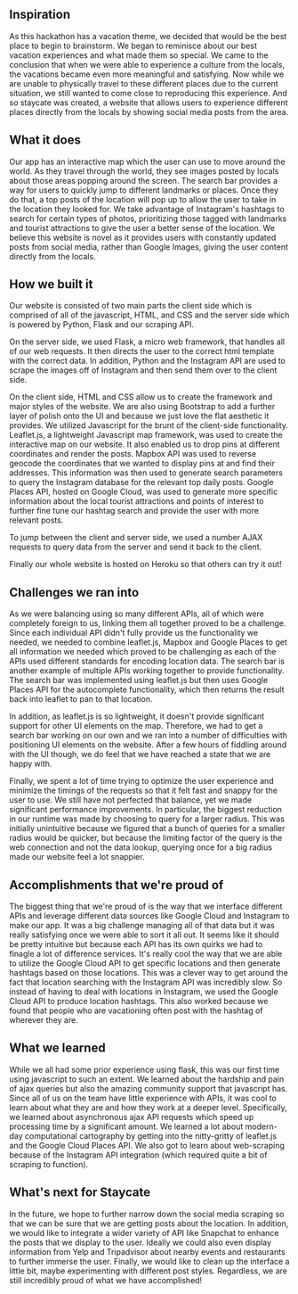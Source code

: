 ## Inspiration
As this hackathon has a vacation theme, we decided that would be the best place to begin to brainstorm. We began to reminisce about our best vacation experiences and what made them so special. We came to the conclusion that when we were able to experience a culture from the locals, the vacations became even more meaningful and satisfying. Now while we are unable to physically travel to these different places due to the current situation, we still wanted to come close to reproducing this experience. And so staycate was created, a website that allows users to experience different places directly from the locals by showing social media posts from the area. 

## What it does
Our app has an interactive map which the user can use to move around the world. As they travel through the world, they see images posted by locals about those areas popping around the screen. The search bar provides a way for users to quickly jump to different landmarks or places. Once they do that, a top posts of the location will pop up to allow the user to take in the location they looked for.  We take advantage of Instagram's hashtags to search for certain types of photos, prioritizing those tagged with landmarks and tourist attractions to give the user a better sense of the location. We believe this website is novel as it provides users with constantly updated posts from social media, rather than Google Images, giving the user content directly from the locals. 

## How we built it

Our website is consisted of two main parts the client side which is comprised of all of the javascript, HTML, and CSS and the server side which is powered by Python, Flask and our scraping API. 

On the server side, we used Flask, a micro web framework, that handles all of our web requests. It then directs the user to the correct html template with the correct data. In addition, Python and the Instagram API are used to scrape the images off of Instagram and then send them over to the client side. 

On the client side, HTML and CSS allow us to create the framework and major styles of the website. We are also using Bootstrap to add a further layer of polish onto the UI and because we just love the flat aesthetic it provides. We utilized Javascript for the brunt of the client-side functionality. Leaflet.js, a lightweight Javascript map framework, was used to create the interactive map on our website. It also enabled us to drop pins at different coordinates and render the posts. Mapbox API was used to reverse geocode the coordinates that we wanted to display pins at and find their addresses.  This information was then used to generate search parameters to query the Instagram database for the relevant top daily posts. Google Places API, hosted on Google Cloud, was used to generate more specific information about the local tourist attractions and points of interest to further fine tune our hashtag search and provide the user with more relevant posts. 

To jump between the client and server side, we used a number AJAX requests to query data from the server and send it back to the client. 

Finally our whole website is hosted on Heroku so that others can try it out!

## Challenges we ran into
As we were balancing using so many different APIs, all of which were completely foreign to us, linking them all together proved to be a challenge. Since each individual API didn't fully provide us the functionality we needed, we needed to combine leaflet.js, Mapbox and Google Places to get all information we needed which proved to be challenging as each of the APIs used different standards for encoding location data. The search bar is another example of multiple APIs working together to provide functionality. The search bar was implemented using leaflet.js but then uses Google Places API for the autocomplete functionality, which then returns the result back into leaflet to pan to that location. 

In addition, as leaflet.js is so lightweight, it doesn't provide significant support for other UI elements on the map. Therefore, we had to get a search bar working on our own and we ran into a number of difficulties with positioning UI elements on the website. After a few hours of fiddling around with the UI though, we do feel that we have reached a state that we are happy with.  

Finally, we spent a lot of time trying to optimize the user experience and minimize the timings of the requests so that it felt fast and snappy for the user to use. We still have not perfected that balance, yet we made significant performance improvements. In particular, the biggest reduction in our runtime was made by choosing to query for a larger radius. This was initially unintuitive because we figured that a bunch of queries for a smaller radius would be quicker, but because the limiting factor of the query is the web connection and not the data lookup, querying once for a big radius made our website feel a lot snappier.

## Accomplishments that we're proud of
The biggest thing that we're proud of is the way that we interface different APIs and leverage different data sources like Google Cloud and Instagram to make our app. It was a big challenge managing all of that data but it was really satisfying once we were able to sort it all out. It seems like it should be pretty intuitive but because each API has its own quirks we had to finagle a lot of difference services. It's really cool the way that we are able to utilize the Google Cloud API to get specific locations and then generate hashtags based on those locations. This was a clever way to get around the fact that location searching with the Instagram API was incredibly slow. So instead of having to deal with locations in Instagram, we used the Google Cloud API to produce location hashtags. This also worked because we found that people who are vacationing often post with the hashtag of wherever they are.

## What we learned
While we all had some prior experience using flask, this was our first time using javascript to such an extent. We learned about the hardship and pain of ajax queries but also the amazing community support that javascript has. Since  all of us on the team have little experience with APIs, it was cool to learn about what they are and how they work at a deeper level. Specifically, we learned about asynchronous ajax API requests which speed up processing time by a significant amount. We learned a lot about modern-day computational cartography by getting into the nitty-gritty of leaflet.js and the Google Cloud Places API. We also got to learn about web-scraping because of the Instagram API integration (which required quite a bit of scraping to function).

## What's next for Staycate
In the future, we hope to further narrow down the social media scraping so that we can be sure that we are getting posts about the location. In addition, we would like to integrate a wider variety of API like Snapchat to enhance the posts that we display to the user. Ideally we could also even display information from Yelp and Tripadvisor about nearby events and restaurants to further immerse the user. Finally, we would like to clean up the interface a little bit, maybe experimenting with different post styles. Regardless, we are still incredibly proud of what we have accomplished! 
